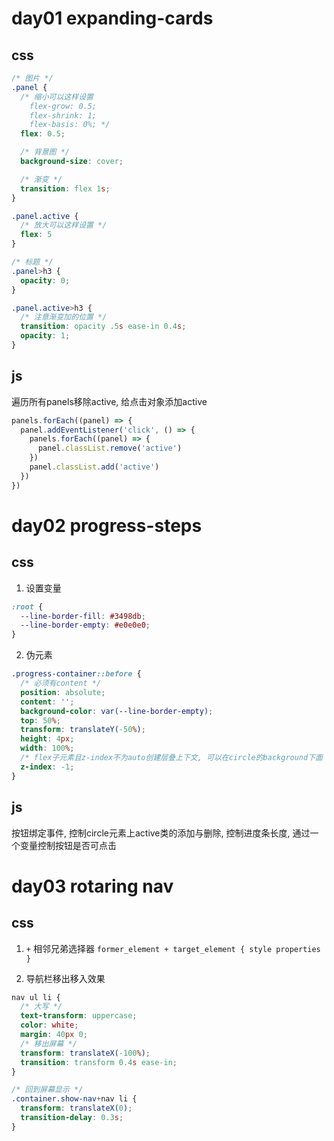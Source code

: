 # day01 expanding-cards
## css
```css
/* 图片 */
.panel {
  /* 缩小可以这样设置  
    flex-grow: 0.5;
    flex-shrink: 1;
    flex-basis: 0%; */
  flex: 0.5;

  /* 背景图 */
  background-size: cover;

  /* 渐变 */
  transition: flex 1s;
}

.panel.active {
  /* 放大可以这样设置 */
  flex: 5
}

/* 标题 */
.panel>h3 {
  opacity: 0;
}

.panel.active>h3 {
  /* 注意渐变加的位置 */
  transition: opacity .5s ease-in 0.4s;
  opacity: 1;
}
```
## js
遍历所有panels移除active, 给点击对象添加active
```javascript
panels.forEach((panel) => {
  panel.addEventListener('click', () => {
    panels.forEach((panel) => {
      panel.classList.remove('active')
    })
    panel.classList.add('active')
  })
})
```

# day02 progress-steps
## css
1. 设置变量
```css
:root {
  --line-border-fill: #3498db;
  --line-border-empty: #e0e0e0;
}
```
2. 伪元素

```css
.progress-container::before {
  /* 必须有content */
  position: absolute;
  content: '';
  background-color: var(--line-border-empty);
  top: 50%;
  transform: translateY(-50%);
  height: 4px;
  width: 100%;
  /* flex子元素且z-index不为auto创建层叠上下文, 可以在circle的background下面 */
  z-index: -1;
}
```
## js
按钮绑定事件, 控制circle元素上active类的添加与删除, 控制进度条长度, 通过一个变量控制按钮是否可点击

# day03 rotaring nav
## css
 1. `+` 相邻兄弟选择器
`former_element + target_element { style properties }`

2. 导航栏移出移入效果
```css
nav ul li {
  /* 大写 */
  text-transform: uppercase;
  color: white;
  margin: 40px 0;
  /* 移出屏幕 */
  transform: translateX(-100%);
  transition: transform 0.4s ease-in;
}

/* 回到屏幕显示 */
.container.show-nav+nav li {
  transform: translateX(0);
  transition-delay: 0.3s;
}
```